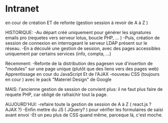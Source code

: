 # Intranet
en cour de création ET de refonte (gestion session à revoir de A à Z )

HISTORIQUE:
-Au départ créé uniquement pour générer les signatures emails pro (requetes vers serveur lotus, boucle PHP, ... )
-Puis, création de session de connexion en interrogeant le serveur LDAP présent sur le réseau.
-En a découlé une gestion de session, avec des pages accessibles uniquement par certains services (info, compta, ...)

Récemment:
-Refonte de la distribution des pagesen vue d'insertion de "modules" sur une page unique 
  (plutôt que des liens vers des pages web)
 Apprentissage en cour du JavaScript Et de l'AJAX
-nouveau CSS (toujours en cour ) avec le pack "Materiel Design" de Google
 
MAIS: l'ancienne gestion de session de convient plus: il ne faut plus faire de requete PHP, car obligé de rafraichir tout la page.

AUJOURD'HUI:
-refaire toute la gestion de session de A à Z ( react.js ? AJAX ?)
-Enfin mettre du JS ( JQuery? ) pour vérifier les formulaires de saisi avant envoi
-Et un peu plus de CSS quand même, parceque là, c'est moche.
